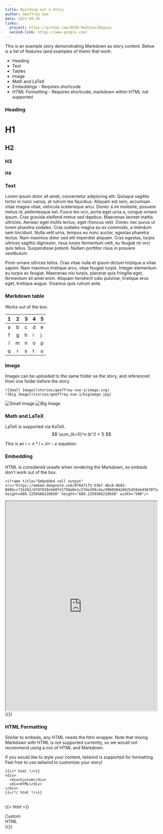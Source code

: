 ```yaml
---
title: Building out a Story
author: Geoffrey Xue
date: 2023-09-26
links:
  project: https://github.com/DSSD-Madison/Nagoya
  second-link: https://www.google.com/
---
```


This is an example story demonstrating Markdown as story content. Below is a list of features (and examples of them) that work:
- Heading
- Text
- Tables
- Image
- Math and LaTeX
- *Embeddings* - Requires shortcode
- *HTML Formatting* - Requires shortcode, markdown within HTML not supported

### Heading
# H1
## H2
### H3
#### H4

### Text
Lorem ipsum dolor sit amet, consectetur adipiscing elit. Quisque sagittis tortor in nunc varius, at rutrum leo faucibus. Aliquam est sem, accumsan vitae magna vitae, vehicula scelerisque arcu. Donec a mi molestie, posuere metus id, pellentesque est. Fusce leo orci, porta eget urna a, congue ornare ipsum. Cras gravida eleifend metus sed dapibus. Maecenas laoreet mattis ultricies. Aenean eget mollis lectus, eget rhoncus velit. Donec nec purus ut lorem pharetra sodales. Cras sodales magna eu ex commodo, a interdum sem tincidunt. Nulla velit urna, tempus eu nunc auctor, egestas pharetra lectus. Nam maximus dolor sed elit imperdiet aliquam. Cras egestas, turpis ultrices sagittis dignissim, risus turpis fermentum velit, eu feugiat mi orci quis tellus. Suspendisse potenti. Nullam porttitor risus in posuere vestibulum.

Proin ornare ultrices tellus. Cras vitae nulla et ipsum dictum tristique a vitae sapien. Nam maximus tristique arcu, vitae feugiat turpis. Integer elementum eu turpis ac feugiat. Maecenas nisi turpis, placerat quis fringilla eget, fermentum sit amet enim. Aliquam hendrerit odio pulvinar, tristique eros eget, tristique augue. Vivamus quis rutrum ante.

### Markdown table
Works out of the box.

| 1 | 2 | 3 | 4 | 5 |
|:-:|:-:|---|---|---|
| a | b | c | d | e |
| f | g | h | i | j |
| l | m | n | o | p |
| q | r | s | t | u |

### Image
Images can be uploaded to the same folder as the story, and referenced from one folder before the story.

```text {linenos=true}
![Small Image](stories/geoffrey-xue-1/image.svg)
![Big Image](stories/geoffrey-xue-1/bigimage.jpg)
```

![Small Image](stories/geoffrey-xue-1/image.svg)
![Big Image](stories/geoffrey-xue-1/bigimage.jpg)

### Math and LaTeX
LaTeX is supported via KaTeX.
$$
\sum_{k=0}^n (k^2 + 1)
$$

This is an $i = n * l + i / n - e$ equation.

### Embedding
HTML is considered unsafe when rendering the Markdown, so embeds don't work out of the box.

```text {linenos=true}
<iframe title="Embedded cell output" src="https://embed.deepnote.com/076d71f5-53bf-4bc8-9b03-889bcc71b262/d74f010cb60f41758a0e1c574e299cda/d96050d2d625458ebd36f071e5776bc9?height=689.2250366210938" height="689.2250366210938" width="500"/>
```

<iframe title="Embedded cell output" src="https://embed.deepnote.com/076d71f5-53bf-4bc8-9b03-889bcc71b262/d74f010cb60f41758a0e1c574e299cda/d96050d2d625458ebd36f071e5776bc9?height=689.2250366210938" height="689.2250366210938" width="500"/>

You can get around this by adding an html shortcode to your code.

**Note: You must end your embed with a matching closing tag for it to render correctly.**

```text {linenos=true}
{{</* html */>}}
<iframe title="Embedded cell output" src="https://embed.deepnote.com/076d71f5-53bf-4bc8-9b03-889bcc71b262/d74f010cb60f41758a0e1c574e299cda/d96050d2d625458ebd36f071e5776bc9?height=689.2250366210938" height="689.2250366210938" width="500"></iframe>
{{</*/ html */>}}
```
\
{{< html >}}
<iframe title="Embedded cell output" src="https://embed.deepnote.com/076d71f5-53bf-4bc8-9b03-889bcc71b262/d74f010cb60f41758a0e1c574e299cda/d96050d2d625458ebd36f071e5776bc9?height=689.2250366210938" height="689.2250366210938" width="500"></iframe>
{{</ html >}}

### HTML Formatting

Similar to embeds, any HTML needs the html wrapper. Note that mixing Markdown with HTML is not supported currently, so we would not recommend using a mix of HTML and Markdown.

If you would like to style your content, tailwind is supported for formatting. Feel free to use tailwind to customize your story!

```text {linenos=true}
{{</* html */>}}
<div>
  <div>Custom</div>
  <div>HTML</div>
</div>
{{</*/ html */>}}
```
\
{{< html >}}
<div>
  <div>Custom</div>
  <div>HTML</div>
</div>
{{</ html >}}
